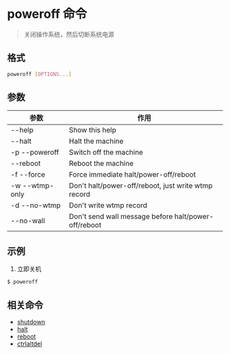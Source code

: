 # poweroff 命令

> 关闭操作系统，然后切断系统电源

## 格式

```bash
poweroff [OPTIONS...]
```

## 参数

| 参数 | 作用 |
| --------- | --------- |
| --help | Show this help |
| --halt | Halt the machine |
| -p --poweroff | Switch off the machine |
| --reboot | Reboot the machine |
| -f --force | Force immediate halt/power-off/reboot |
| -w --wtmp-only | Don't halt/power-off/reboot, just write wtmp record |
| -d --no-wtmp | Don't write wtmp record |
| --no-wall | Don't send wall message before halt/power-off/reboot |

## 示例

1. 立即关机

```bash
$ poweroff
```

## 相关命令

- [shutdown](shutdown.md)
- [halt](halt.md)
- [reboot](reboot.md)
- [ctrlaltdel](ctrlaltdel.md)
